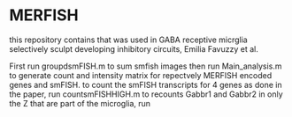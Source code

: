 # MERFISH
this repository contains that was used in GABA receptive micrglia selectively sculpt developing inhibitory circuits, Emilia Favuzzy et al.

First run groupdsmFISH.m to sum smfish images
then run Main_analysis.m to generate count and intensity matrix for repectvely MERFISH encoded genes and smFISH.
to count the smFISH transcripts for 4 genes as done in the paper, run countsmFISHHIGH.m
to recounts Gabbr1 and Gabbr2 in only the Z that are part of the microglia, run
